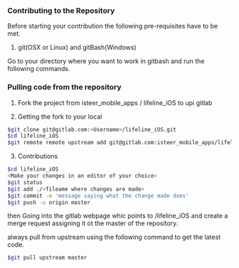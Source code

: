 ### Contributing to the Repository

Before starting your contribution the following pre-requisites have to be met.

1. git(OSX or Linux) and gitBash(Windows)


Go to your directory where you want to work in gitbash and run the following commands.

### Pulling code from the repository

1. Fork the project from isteer_mobile_apps / lifeline_iOS to upi gitlab 

2. Getting the fork to your local
```sh
$git clone git@gitlab.com:<Username>/lifeline_iOS.git
$cd lifeline_iOS
$git remote remote upstream add git@gitlab.com:isteer_mobile_apps/lifeline_iOS.git
```
3. Contributions
```sh 
$cd lifeline_iOS
<Make your changes in an editor of your choice>
$git status
$git add ./<fileame where changes are made>
$git commit -m 'message saying what the change made does'
$git push -u origin master
```
then Going into the gitlab webpage whic points to <username>/lifeline_iOS
and create a merge request assigning it ot the master of the repository.

always pull from upstream using the following command to get the latest code.
```sh
$git pull upstream master
``` 